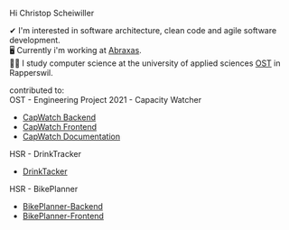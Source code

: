 Hi Christop Scheiwiller

✔ I'm interested in software architecture, clean code and agile software development.\
🖥 Currently i'm working at [Abraxas](https://www.abraxas.ch/de).\
👨‍🎓 I study computer science at the university of applied sciences [OST](https://www.ost.ch/en/) in Rapperswil.

contributed to:\
OST - Engineering Project 2021 - Capacity Watcher
- [CapWatch Backend](https://github.com/cScheiwi/capwatch-backend)
- [CapWatch Frontend](https://github.com/cScheiwi/capwatch-frontend)
- [CapWatch Documentation](https://github.com/cScheiwi/capwatch-documentation)

HSR - DrinkTracker
- [DrinkTacker](https://github.com/seinol/drink-tracker)

HSR - BikePlanner
- [BikePlanner-Backend](https://github.com/seinol/bike-planner-backend)
- [BikePlanner-Frontend](https://github.com/seinol/bike-planner-frontend)
